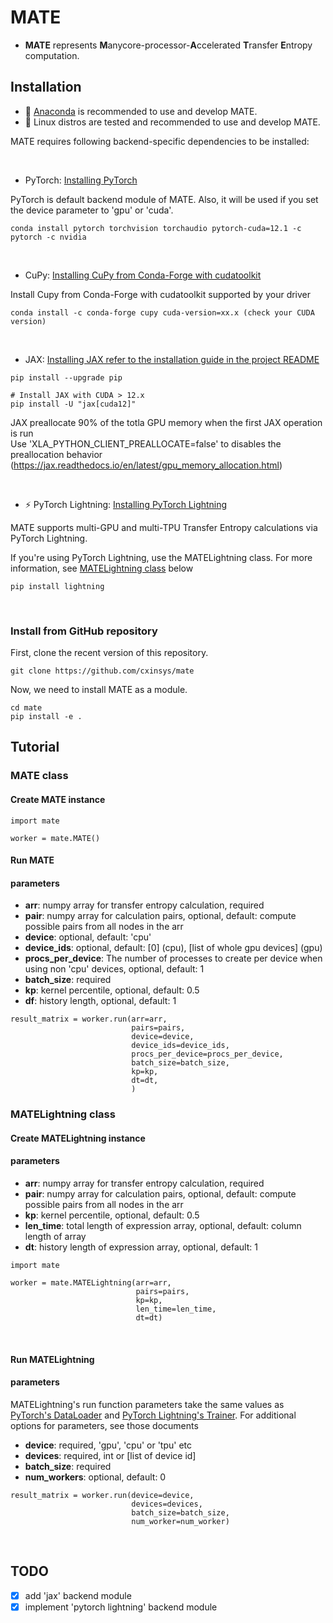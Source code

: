 # MATE
- **MATE** represents **M**anycore-processor-**A**ccelerated **T**ransfer **E**ntropy computation.


## Installation
- :snake: [Anaconda](https://www.anaconda.com) is recommended to use and develop MATE.
- :penguin: Linux distros are tested and recommended to use and develop MATE.


MATE requires following backend-specific dependencies to be installed:

<br>

- PyTorch: [Installing PyTorch](https://pytorch.org/get-started/locally/)

PyTorch is default backend module of MATE. Also, it will be used if you set the device parameter to 'gpu' or 'cuda'.
```angular2html
conda install pytorch torchvision torchaudio pytorch-cuda=12.1 -c pytorch -c nvidia
```
<br>

- CuPy: [Installing CuPy from Conda-Forge with cudatoolkit](https://docs.cupy.dev/en/stable/install.html#installing-cupy-from-conda-forge)

Install Cupy from Conda-Forge with cudatoolkit supported by your driver
```angular2html
conda install -c conda-forge cupy cuda-version=xx.x (check your CUDA version)
```
<br>

- JAX: [Installing JAX refer to the installation guide in the project README](https://github.com/google/jax#installation)

[//]: # (**You must first install [CUDA]&#40;https://developer.nvidia.com/cuda-downloads&#41; and [CuDNN]&#40;https://developer.nvidia.com/cudnn&#41; before installing JAX**)

[//]: # ()
[//]: # (After install CUDA and CuDNN you can specify a particular CUDA and CuDNN version for jax explicitly)
```angular2html
pip install --upgrade pip

# Install JAX with CUDA > 12.x
pip install -U "jax[cuda12]"
```

JAX preallocate 90% of the totla GPU memory when the first JAX operation is run \
Use 'XLA_PYTHON_CLIENT_PREALLOCATE=false' to disables the preallocation behavior\
(https://jax.readthedocs.io/en/latest/gpu_memory_allocation.html)

<br>

- :zap: PyTorch Lightning: [Installing PyTorch Lightning](https://lightning.ai/docs/pytorch/stable/starter/introduction.html#install-pytorch-lightning)

MATE supports multi-GPU and multi-TPU Transfer Entropy calculations via PyTorch Lightning.<br>

If you're using PyTorch Lightning, use the MATELightning class. For more information, see [MATELightning class](#MATELightning-class) below

```angular2html
pip install lightning
```
<br>

### Install from GitHub repository
First, clone the recent version of this repository.

```
git clone https://github.com/cxinsys/mate
```


Now, we need to install MATE as a module.

```
cd mate
pip install -e .
```

## Tutorial

### MATE class
#### Create MATE instance

```angular2html
import mate

worker = mate.MATE()
```


#### Run MATE

#### parameters

[//]: # (MATE goes through a binning process, which is sensitive to noise. )

[//]: # (To work around this, you can use a smooth function like )

[//]: # (scipy's [savgol_filter]&#40;https://docs.scipy.org/doc/scipy/reference/generated/scipy.signal.savgol_filter.html#scipy-signal-savgol-filter&#41;.)

- **arr**: numpy array for transfer entropy calculation, required
- **pair**: numpy array for calculation pairs, optional, default: compute possible pairs from all nodes in the arr
- **device**: optional, default: 'cpu'
- **device_ids**: optional, default: [0] (cpu), [list of whole gpu devices] (gpu) 
- **procs_per_device**: The number of processes to create per device when using non 'cpu' devices, optional, default: 1
- **batch_size**: required
- **kp**: kernel percentile, optional, default: 0.5
- **df**: history length, optional, default: 1


```angular2html
result_matrix = worker.run(arr=arr,
                           pairs=pairs,
                           device=device,
                           device_ids=device_ids,
                           procs_per_device=procs_per_device,
                           batch_size=batch_size,
                           kp=kp,
                           dt=dt,
                           )
```

### MATELightning class
#### Create MATELightning instance

#### parameters


- **arr**: numpy array for transfer entropy calculation, required
- **pair**: numpy array for calculation pairs, optional, default: compute possible pairs from all nodes in the arr
- **kp**: kernel percentile, optional, default: 0.5
- **len_time**: total length of expression array, optional, default: column length of array
- **dt**: history length of expression array, optional, default: 1

```angular2html
import mate

worker = mate.MATELightning(arr=arr,
                            pairs=pairs,
                            kp=kp,
                            len_time=len_time,
                            dt=dt)
```
<br>

#### Run MATELightning
#### parameters

MATELightning's run function parameters take the same values as [PyTorch's DataLoader](https://pytorch.org/docs/stable/data.html#torch.utils.data.DataLoader)
and [PyTorch Lightning's Trainer](https://lightning.ai/docs/pytorch/stable/api/lightning.pytorch.trainer.trainer.Trainer.html#trainer). 
For additional options for parameters, see those documents

- **device**: required, 'gpu', 'cpu' or 'tpu' etc
- **devices**: required, int or [list of device id]
- **batch_size**: required
- **num_workers**: optional, default: 0
```angular2html
result_matrix = worker.run(device=device,
                           devices=devices,
                           batch_size=batch_size,
                           num_worker=num_worker)
```

<br>

## TODO

- [x] add 'jax' backend module
- [x] implement 'pytorch lightning' backend module
